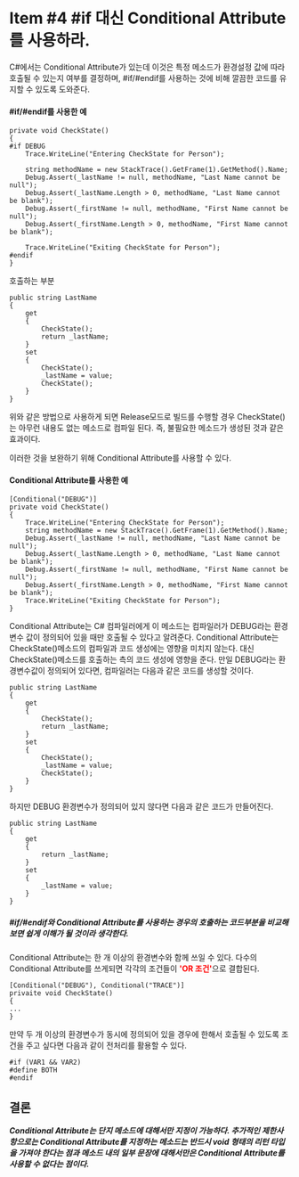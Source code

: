 # Item #4 #if 대신 Conditional Attribute를 사용하라.

C#에서는 Conditional Attribute가 있는데 이것은 특정 메소드가 환경설정 값에 따라 호출될 수 있는지 여부를 결정하며, #if/#endif를 사용하는 것에 비해 깔끔한 코드를 유지할 수 있도록 도와준다.

#### #if/#endif를 사용한 예
```
private void CheckState()
{
#if DEBUG
    Trace.WriteLine("Entering CheckState for Person");
    
    string methodName = new StackTrace().GetFrame(1).GetMethod().Name;
    Debug.Assert(_lastName != null, methodName, "Last Name cannot be null");
    Debug.Assert(_lastName.Length > 0, methodName, "Last Name cannot be blank");
    Debug.Assert(_firstName != null, methodName, "First Name cannot be null");
    Debug.Assert(_firstName.Length > 0, methodName, "First Name cannot be blank");
    
    Trace.WriteLine("Exiting CheckState for Person");
#endif
}
```

호출하는 부분

```
public string LastName
{
    get
    {
        CheckState();
        return _lastName;
    }
    set
    {
        CheckState();
        _lastName = value;
        CheckState();
    }
}
```
위와 같은 방법으로 사용하게 되면 Release모드로 빌드를 수행할 경우 CheckState()는 아무런 내용도 없는 메소드로 컴파일 된다. 즉, 불필요한 메소드가 생성된 것과 같은 효과이다.

이러한 것을 보완하기 위해 Conditional Attribute를 사용할 수 있다.

#### Conditional Attribute를 사용한 예
```
[Conditional("DEBUG")]
private void CheckState()
{
    Trace.WriteLine("Entering CheckState for Person");
    string methodName = new StackTrace().GetFrame(1).GetMethod().Name;
    Debug.Assert(_lastName != null, methodName, "Last Name cannot be null");
    Debug.Assert(_lastName.Length > 0, methodName, "Last Name cannot be blank");
    Debug.Assert(_firstName != null, methodName, "First Name cannot be null");
    Debug.Assert(_firstName.Length > 0, methodName, "First Name cannot be blank");
    Trace.WriteLine("Exiting CheckState for Person");
}
```

Conditional Attribute는 C# 컴파일러에게 이 메소드는 컴파일러가 DEBUG라는 환경변수 값이 정의되어 있을 때만 호출될 수 있다고 알려준다. Conditional Attribute는 CheckState()메소드의 컴파일과 코드 생성에는 영향을 미치지 않는다. 대신 CheckState()메소드를 호출하는 측의 코드 생성에 영향을 준다. 만일 DEBUG라는 환경변수값이 정의되어 있다면, 컴파일러는 다음과 같은 코드를 생성할 것이다.
```
public string LastName
{
    get
    {
        CheckState();
        return _lastName;
    }
    set
    {
        CheckState();
        _lastName = value;
        CheckState();
    }
}
```
하지만 DEBUG 환경변수가 정의되어 있지 않다면 다음과 같은 코드가 만들어진다.
```
public string LastName
{
    get
    {
        return _lastName;
    }
    set
    {
        _lastName = value;
    }
}
```

##### <em> #if/#endif와 Conditional Attribute를 사용하는 경우의 호출하는 코드부분을 비교해 보면 쉽게 이해가 될 것이라 생각한다. </em>

Conditional Attribute는 한 개 이상의 환경변수와 함께 쓰일 수 있다. 다수의 Conditional Attribute를 쓰게되면 각각의 조건들이 <strong><span style="color:red">'OR 조건'</span></strong>으로 결합된다.
```
[Conditional("DEBUG"), Conditional("TRACE")]
privaite void CheckState()
{
...
}
```

만약 두 개 이상의 환경변수가 동시에 정의되어 있을 경우에 한해서 호출될 수 있도록 조건을 주고 싶다면 다음과 같이 전처리를 활용할 수 있다.
```
#if (VAR1 && VAR2)
#define BOTH
#endif
```

## 결론
<em><strong>Conditional Attribute는 단지 메소드에 대해서만 지정이 가능하다. 추가적인 제한사항으로는 Conditional Attribute를 지정하는 메소드는 반드시 void 형태의 리턴 타입을 가져야 한다는 점과 메소드 내의 일부 문장에 대해서만은 Conditional Attribute를 사용할 수 없다는 점이다.</strong></em>
